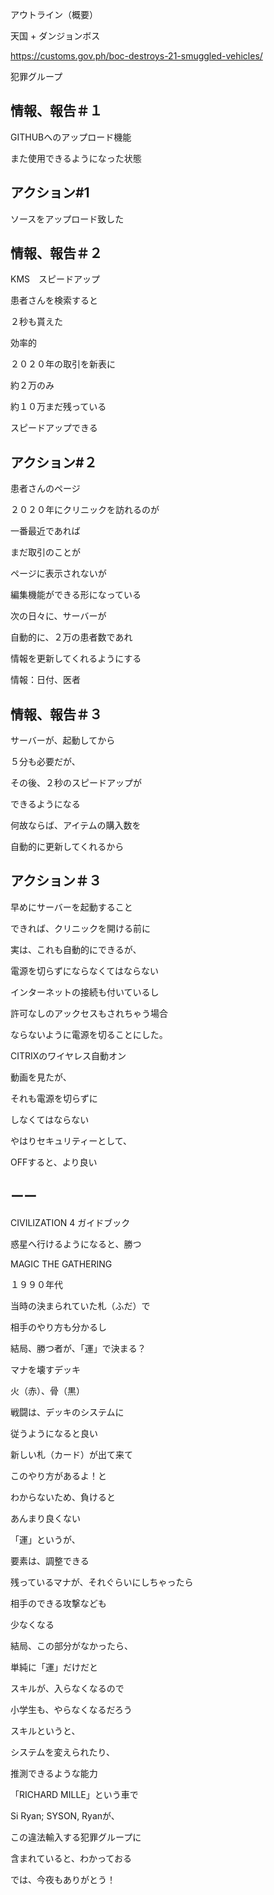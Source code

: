 アウトライン（概要）

天国 + ダンジョンボス

https://customs.gov.ph/boc-destroys-21-smuggled-vehicles/

犯罪グループ

## 情報、報告＃１

GITHUBへのアップロード機能

また使用できるようになった状態

## アクション#1

ソースをアップロード致した

## 情報、報告＃２

KMS　スピードアップ

患者さんを検索すると

２秒も貰えた

効率的

２０２０年の取引を新表に

約２万のみ

約１０万まだ残っている

スピードアップできる

## アクション#２

患者さんのページ

２０２０年にクリニックを訪れるのが

一番最近であれば

まだ取引のことが

ページに表示されないが

編集機能ができる形になっている

次の日々に、サーバーが

自動的に、２万の患者数であれ

情報を更新してくれるようにする

情報：日付、医者


## 情報、報告＃３

サーバーが、起動してから

５分も必要だが、

その後、２秒のスピードアップが

できるようになる

何故ならば、アイテムの購入数を

自動的に更新してくれるから

## アクション＃３

早めにサーバーを起動すること

できれば、クリニックを開ける前に

実は、これも自動的にできるが、

電源を切らずにならなくてはならない

インターネットの接続も付いているし

許可なしのアックセスもされちゃう場合

ならないように電源を切ることにした。

CITRIXのワイヤレス自動オン

動画を見たが、

それも電源を切らずに

しなくてはならない


やはりセキュリティーとして、

OFFすると、より良い


## ーー

CIVILIZATION 4 ガイドブック

惑星へ行けるようになると、勝つ

MAGIC THE GATHERING

１９９０年代

当時の決まられていた札（ふだ）で

相手のやり方も分かるし

結局、勝つ者が、「運」で決まる？

マナを壊すデッキ

火（赤）、骨（黒）

戦闘は、デッキのシステムに

従うようになると良い

新しい札（カード）が出て来て

このやり方があるよ！と

わからないため、負けると

あんまり良くない

「運」というが、

要素は、調整できる

残っているマナが、それぐらいにしちゃったら

相手のできる攻撃なども

少なくなる

結局、この部分がなかったら、

単純に「運」だけだと

スキルが、入らなくなるので

小学生も、やらなくなるだろう

スキルというと、

システムを変えられたり、

推測できるような能力

「RICHARD MILLE」という車で

Si Ryan; SYSON, Ryanが、

この違法輸入する犯罪グループに

含まれていると、わかっておる

では、今夜もありがとう！


